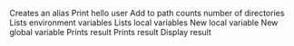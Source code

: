 Creates an alias
Print hello user
Add to path
counts number of directories
Lists environment variables
Lists local variables
New local variable
New global variable
Prints result
Prints result
Display result
